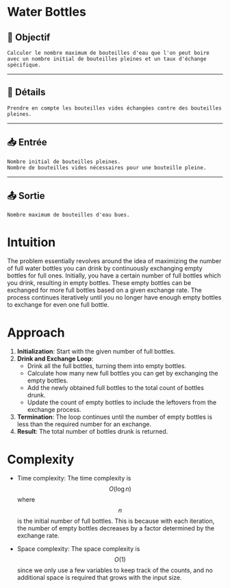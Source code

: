 # Water Bottles

## 🎯 Objectif

    Calculer le nombre maximum de bouteilles d'eau que l'on peut boire avec un nombre initial de bouteilles pleines et un taux d'échange spécifique.

---

## 📝 Détails

    Prendre en compte les bouteilles vides échangées contre des bouteilles pleines.

---

## 📥 Entrée

    Nombre initial de bouteilles pleines.
    Nombre de bouteilles vides nécessaires pour une bouteille pleine.

---

## 📤 Sortie

    Nombre maximum de bouteilles d'eau bues.




# Intuition
The problem essentially revolves around the idea of maximizing the number of full water bottles you can drink by continuously exchanging empty bottles for full ones. Initially, you have a certain number of full bottles which you drink, resulting in empty bottles. These empty bottles can be exchanged for more full bottles based on a given exchange rate. The process continues iteratively until you no longer have enough empty bottles to exchange for even one full bottle.

# Approach
1. **Initialization**: Start with the given number of full bottles.
2. **Drink and Exchange Loop**:
   - Drink all the full bottles, turning them into empty bottles.
   - Calculate how many new full bottles you can get by exchanging the empty bottles.
   - Add the newly obtained full bottles to the total count of bottles drunk.
   - Update the count of empty bottles to include the leftovers from the exchange process.
3. **Termination**: The loop continues until the number of empty bottles is less than the required number for an exchange.
4. **Result**: The total number of bottles drunk is returned.

# Complexity
- Time complexity:
The time complexity is $$O(\log n)$$ where $$n$$ is the initial number of full bottles. This is because with each iteration, the number of empty bottles decreases by a factor determined by the exchange rate.

- Space complexity:
The space complexity is $$O(1)$$ since we only use a few variables to keep track of the counts, and no additional space is required that grows with the input size.
